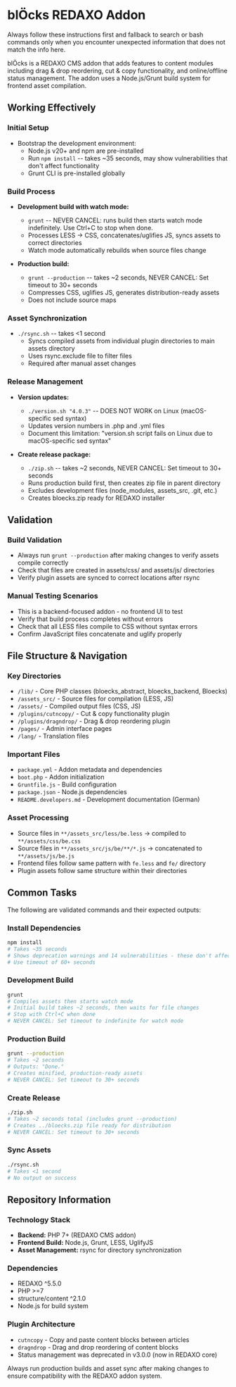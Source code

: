 # blÖcks REDAXO Addon

Always follow these instructions first and fallback to search or bash commands only when you encounter unexpected information that does not match the info here.

blÖcks is a REDAXO CMS addon that adds features to content modules including drag & drop reordering, cut & copy functionality, and online/offline status management. The addon uses a Node.js/Grunt build system for frontend asset compilation.

## Working Effectively

### Initial Setup
- Bootstrap the development environment:
  - Node.js v20+ and npm are pre-installed
  - Run `npm install` -- takes ~35 seconds, may show vulnerabilities that don't affect functionality
  - Grunt CLI is pre-installed globally

### Build Process
- **Development build with watch mode:**
  - `grunt` -- NEVER CANCEL: runs build then starts watch mode indefinitely. Use Ctrl+C to stop when done.
  - Processes LESS → CSS, concatenates/uglifies JS, syncs assets to correct directories
  - Watch mode automatically rebuilds when source files change

- **Production build:**
  - `grunt --production` -- takes ~2 seconds, NEVER CANCEL: Set timeout to 30+ seconds
  - Compresses CSS, uglifies JS, generates distribution-ready assets
  - Does not include source maps

### Asset Synchronization
- `./rsync.sh` -- takes <1 second
  - Syncs compiled assets from individual plugin directories to main assets directory
  - Uses rsync.exclude file to filter files
  - Required after manual asset changes

### Release Management  
- **Version updates:**
  - `./version.sh "4.0.3"` -- DOES NOT WORK on Linux (macOS-specific sed syntax)
  - Updates version numbers in .php and .yml files
  - Document this limitation: "version.sh script fails on Linux due to macOS-specific sed syntax"

- **Create release package:**
  - `./zip.sh` -- takes ~2 seconds, NEVER CANCEL: Set timeout to 30+ seconds  
  - Runs production build first, then creates zip file in parent directory
  - Excludes development files (node_modules, assets_src, .git, etc.)
  - Creates bloecks.zip ready for REDAXO installer

## Validation

### Build Validation
- Always run `grunt --production` after making changes to verify assets compile correctly
- Check that files are created in assets/css/ and assets/js/ directories
- Verify plugin assets are synced to correct locations after rsync

### Manual Testing Scenarios
- This is a backend-focused addon - no frontend UI to test
- Verify that build process completes without errors
- Check that all LESS files compile to CSS without syntax errors
- Confirm JavaScript files concatenate and uglify properly

## File Structure & Navigation

### Key Directories
- `/lib/` - Core PHP classes (bloecks_abstract, bloecks_backend, Bloecks)  
- `/assets_src/` - Source files for compilation (LESS, JS)
- `/assets/` - Compiled output files (CSS, JS)
- `/plugins/cutncopy/` - Cut & copy functionality plugin
- `/plugins/dragndrop/` - Drag & drop reordering plugin
- `/pages/` - Admin interface pages
- `/lang/` - Translation files

### Important Files
- `package.yml` - Addon metadata and dependencies
- `boot.php` - Addon initialization
- `Gruntfile.js` - Build configuration
- `package.json` - Node.js dependencies
- `README.developers.md` - Development documentation (German)

### Asset Processing
- Source files in `**/assets_src/less/be.less` → compiled to `**/assets/css/be.css`
- Source files in `**/assets_src/js/be/**/*.js` → concatenated to `**/assets/js/be.js`
- Frontend files follow same pattern with `fe.less` and `fe/` directory
- Plugin assets follow same structure within their directories

## Common Tasks

The following are validated commands and their expected outputs:

### Install Dependencies
```bash
npm install
# Takes ~35 seconds
# Shows deprecation warnings and 14 vulnerabilities - these don't affect functionality
# Use timeout of 60+ seconds
```

### Development Build
```bash  
grunt
# Compiles assets then starts watch mode
# Initial build takes ~2 seconds, then waits for file changes
# Stop with Ctrl+C when done
# NEVER CANCEL: Set timeout to indefinite for watch mode
```

### Production Build
```bash
grunt --production
# Takes ~2 seconds
# Outputs: "Done."
# Creates minified, production-ready assets
# NEVER CANCEL: Set timeout to 30+ seconds  
```

### Create Release
```bash
./zip.sh
# Takes ~2 seconds total (includes grunt --production)
# Creates ../bloecks.zip file ready for distribution
# NEVER CANCEL: Set timeout to 30+ seconds
```

### Sync Assets
```bash
./rsync.sh  
# Takes <1 second
# No output on success
```

## Repository Information

### Technology Stack
- **Backend:** PHP 7+ (REDAXO CMS addon)
- **Frontend Build:** Node.js, Grunt, LESS, UglifyJS
- **Asset Management:** rsync for directory synchronization

### Dependencies
- REDAXO ^5.5.0
- PHP >=7  
- structure/content ^2.1.0
- Node.js for build system

### Plugin Architecture
- `cutncopy` - Copy and paste content blocks between articles
- `dragndrop` - Drag and drop reordering of content blocks
- Status management was deprecated in v3.0.0 (now in REDAXO core)

Always run production builds and asset sync after making changes to ensure compatibility with the REDAXO addon system.